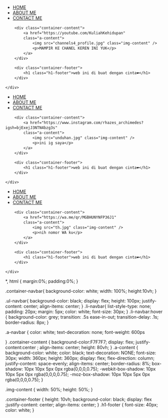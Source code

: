 <html>
    <head>
        <title>WEB SIGMA</title>
        <link rel="stylesheet" href="style.css" />
    </head>
    <body>
        <div class="container">
   <!-- NAVIGATION BAR -->
        <div class="navbar-container">
            <ul class="ul-navbar">
                <li class="li-navbar">
                    <a href="indeks.html" class="a-navbar">HOME</a>
                </li>
                <li class="li-navbar">
                    <a href="about.html" class="a-navbar">ABOUT ME</a>
                </li>
                <li class="li-navbar">
                    <a href="contact.html " class="a-navbar">CONTACT ME</a>
                </li>
            </ul>
        </div>
   <!-- NAVIGATION BAR SELESAI -->

   <!-- CONTENT 1 -->
        <div class="container-content">
            <a href="https://youtube.com/KuliahKehidupan" 
            class="a-content">
                <img src="channels4_profile.jpg" class="img-content" />
                <p>MAMPIR KE CHANEL KEREN INI YUK</p>
            </a>
        </div>
   <!-- CONTENT 1 END -->

   <!-- FOOTER -->
        <div class="container-footer">
            <h1 class="h1-footer">web ini di buat dengan cinta❤</h1>
        </div>
   <!-- FOOTER END -->
    </div>  
   </body>
</html>


<html>
    <head>
        <title>tentang sayas</title>
        <link rel="stylesheet" href="style.css" />
    </head>
    <body>
        <div class="container">
   <!-- NAVIGATION BAR -->
        <div class="navbar-container">
            <ul class="ul-navbar">
                <li class="li-navbar">
                    <a href="indeks.html" class="a-navbar">HOME</a>
                </li>
                <li class="li-navbar">
                    <a href="about.html" class="a-navbar">ABOUT ME</a>
                </li>
                <li class="li-navbar">
                    <a href="contact.html " class="a-navbar">CONTACT ME</a>
                </li>
            </ul>
        </div>
   <!-- NAVIGATION BAR SELESAI -->

   <!-- CONTENT 1 -->
        <div class="container-content">
            <a href="https://www.instagram.com/rhazes_archimedes?igsh=bjExejJ3NTN4bzg3s" 
            class="a-content">
                <img src="unduhan.jpg" class="img-content" />
                <p>ini ig saya</p>
            </a>
        </div>
   <!-- CONTENT 1 END -->

   <!-- FOOTER -->
        <div class="container-footer">
            <h1 class="h1-footer">web ini di buat dengan cinta❤</h1>
        </div>
   <!-- FOOTER END -->
    </div>  
   </body>
</html>



<html>
    <head>
        <title>kontak saya</title>
        <link rel="stylesheet" href="style.css" />
    </head>
    <body>
        <div class="container">
   <!-- NAVIGATION BAR -->
        <div class="navbar-container">
            <ul class="ul-navbar">
                <li class="li-navbar">
                    <a href="indeks.html" class="a-navbar">HOME</a>
                </li>
                <li class="li-navbar">
                    <a href="about.html" class="a-navbar">ABOUT ME</a>
                </li>
                <li class="li-navbar">
                    <a href="contact.html " class="a-navbar">CONTACT ME</a>
                </li>
            </ul>
        </div>
   <!-- NAVIGATION BAR SELESAI -->

   <!-- CONTENT 1 -->
        <div class="container-content">
            <a href="https://wa.me/qr/MGBHUNYNFP36J1" 
            class="a-content">
                <img src="th.jpg" class="img-content" />
                <p>nih nomor WA ku</p>
            </a>
        </div>
   <!-- CONTENT 1 END -->

   <!-- FOOTER -->
        <div class="container-footer">
            <h1 class="h1-footer">web ini di buat dengan cinta❤</h1>
        </div>
   <!-- FOOTER END -->
    </div>  
   </body>
</html>



*,
html {
    margin:0%;
    padding:0%;
}

.container-navbar{
background-color: white;
width: 100%;
height:10vh;
}


.ul-navbar{
    background-color: black;
display: flex;
height: 100px;
justify-content: center;
align-items: center;
}
.li-navbar{
list-style-type: none;
padding: 20px;
margin: 5px;
color: white;
font-size: 30px;
}
.li-navbar:hover {
    background-color: grey;
    transition: .5s ease-in-out;
    transition-delay: .1s;
    border-radius: 8px;
}


.a-navbar {
    color: white;
    text-decoration: none;
    font-weight: 600ps

}
.container-content {
    background-color:F7F7F7;
    display: flex;
    justify-content:center ;
    align-items: center;
    height: 80vh;
}
.a-content {
    background-color: white;
    color: black;
    text-decoration: NONE;
    font-size: 30px;
    width: 360px;
    height: 360px;
    display: flex;
    flex-direction: column;
    justify-content: space-evenly;
    align-items: center;
    border-radius: 8%;
    box-shadow: 10px 10px 5px 0px rgba(0,0,0,0.75);
-webkit-box-shadow: 10px 10px 5px 0px rgba(0,0,0,0.75);
-moz-box-shadow: 10px 10px 5px 0px rgba(0,0,0,0.75);
}

.img-content {
   width: 50%; 
   height: 50%;
}

.container-footer {
    height: 10vh;
background-color: black;
display: flex
;justify-content: center;
align-items: center;
}
.h1-footer {
font-size: 40px;
color: white;
}
